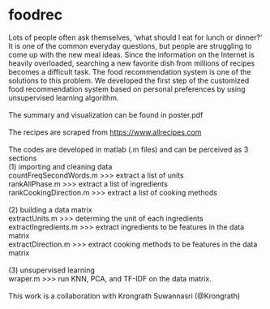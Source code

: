 # foodrec

Lots of people often ask themselves, ‘what should I eat for lunch or dinner?’  It is one of the common everyday questions, but people are struggling to come up with the new meal ideas. Since the information on the Internet is heavily overloaded, searching a new favorite dish from millions of recipes becomes a difficult task. The food recommendation system is one of the solutions to this problem. We developed the first step of the customized food recommendation system based on personal preferences by using unsupervised learning algorithm. <br/>
<br/>
The summary and visualization can be found in poster.pdf <br/>
<br/>
The recipes are scraped from https://www.allrecipes.com <br/>
<br/>
The codes are developed in matlab (.m files) and can be perceived as 3 sections <br/>
(1) importing and cleaning data <br/>
countFreqSecondWords.m >>> extract a list of units <br/>
rankAllPhase.m >>> extract a list of ingredients <br/>
rankCookingDirection.m >>> extract a list of cooking methods <br/>
<br/>
(2) building a data matrix<br/>
extractUnits.m >>> determing the unit of each ingredients<br/>
extractIngredients.m >>> extract ingredients to be features in the data matrix<br/>
extractDirection.m >>> extract cooking methods to be features in the data matrix<br/>
<br/>
(3) unsupervised learning<br/>
wraper.m >>> run KNN, PCA, and TF-IDF on the data matrix.<br/>
<br/>
This work is a collaboration with Krongrath Suwannasri (@Krongrath)
